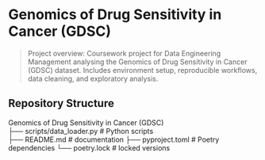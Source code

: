 # Genomics of Drug Sensitivity in Cancer (GDSC)
> Project overview: Coursework project for Data Engineering Management analysing the Genomics of Drug Sensitivity in Cancer (GDSC) dataset. Includes environment setup, reproducible workflows, data cleaning, and exploratory analysis.
## Repository Structure
Genomics of Drug Sensitivity in Cancer (GDSC)  
├── scripts/data_loader.py # Python scripts  
├── README.md # documentation 
├── pyproject.toml # Poetry dependencies 
└── poetry.lock # locked versions
